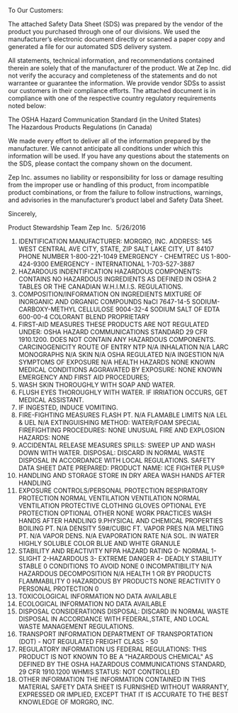  
 
 
 
 
 
 
 
 
 
 
 
To Our Customers: 
 
The attached Safety Data Sheet (SDS) was prepared by the vendor of the product you purchased 
through one of our divisions. We used the manufacturer’s electronic document directly or scanned 
a paper copy and generated a file for our automated SDS delivery system. 
 
All statements, technical information, and recommendations contained therein are solely that of 
the manufacturer of the product. We at Zep Inc. did not verify the accuracy and completeness of 
the statements and do not warrantee or guarantee the information. We provide vendor SDSs to 
assist our customers in their compliance efforts.  The attached document is in compliance with one 
of the respective country regulatory requirements noted below: 
 
The OSHA Hazard Communication Standard (in the United States)  
The Hazardous Products Regulations (in Canada) 
 
We made every effort to deliver all of the information prepared by the manufacturer. We cannot 
anticipate all conditions under which this information will be used. If you have any questions about 
the statements on the SDS, please contact the company shown on the document. 
 
Zep Inc. assumes no liability or responsibility for loss or damage resulting from the improper use 
or handling of this product, from incompatible product combinations, or from the failure to follow 
instructions, warnings, and advisories in the manufacturer’s product label and Safety Data Sheet. 
 
Sincerely, 
 
Product Stewardship Team 
Zep Inc. 
5/26/2016
1. IDENTIFICATION
MANUFACTURER:
MORGRO, INC.
ADDRESS:
145 WEST CENTRAL AVE
CITY, STATE, ZIP
SALT LAKE CITY, UT 84107
PHONE NUMBER
1-800-221-1049
EMERGENCY - CHEMTREC US
1-800-424-9300
EMERGENCY - INTERNATIONAL 1-703-527-3887
2. HAZARDOUS INDENTIFICATION
HAZARDOUS COMPONENTS: CONTAINS NO HAZARDOUS INGREDIENTS AS DEFINED IN OSHA 2 TABLES
OR THE CANADIAN W.H.I.M.I.S. REGULATIONS.
3. COMPOSITION/INFORMATION ON INGREDIENTS
MIXTURE OF INORGANIC AND ORGANIC COMPOUNDS
NaCI
7647-14-5
SODIUM-CARBOXY-METHYL CELLULOSE
9004-32-4
SODIUM SALT OF EDTA
600-00-4
COLORANT BLEND
PROPRIETARY
4. FIRST-AID MEASURES
THESE PRODUCTS ARE NOT REGULATED UNDER: OSHA HAZARD COMMUNICATIONS STANDARD 29 CFR
1910.1200. DOES NOT CONTAIN ANY HAZARDOUS COMPONENTS.
CARCINOGENICITY
ROUTE OF ENTRY
NTP
N/A
INHALATION
N/A
LARC MONOGRAPHS
N/A
SKIN
N/A
OSHA REGULATED
N/A
INGESTION
N/A
SYMPTOMS OF EXPOSURE
N/A
HEALTH HAZARDS NONE KNOWN
MEDICAL CONDITIONS AGGRAVATED BY EXPOSURE: NONE KNOWN
EMERGENCY AND FIRST AID PROCEDURES;
1. WASH SKIN THOROUGHLY WITH SOAP AND WATER.
2. FLUSH EYES THOROUGHLY WITH WATER. IF IRRIATION OCCURS, GET MEDICAL ASSISTANT.
3. IF INGESTED, INDUCE VOMITING.
5. FIRE-FIGHTING MEASURES
FLASH PT.
N/A
FLAMABLE LIMITS
N/A
LEL & UEL 
N/A
EXTINGUISHING METHOD:
WATER/FOAM
SPECIAL FIREFIGHTING PROCEDURES: 
NONE
UNUSUAL FIRE AND EXPLOSION HAZARDS: 
NONE
6. ACCIDENTAL RELEASE MEASURES
SPILLS: SWEEP UP AND WASH DOWN WITH WATER.
DISPOSAL: DISCARD IN NORMAL WASTE DISPOSAL IN ACCORDANCE WITH LOCAL REGULATIONS.
 SAFETY DATA SHEET
DATE PREPARED:
PRODUCT NAME:  ICE FIGHTER PLUS®
7. HANDLING AND STORAGE
STORE IN DRY AREA
WASH HANDS AFTER HANDLING
8. EXPOSURE CONTROLS/PERSONAL PROTECTION
RESPIRATORY PROTECTION
NORMAL VENTILATION
VENTILATION 
NORMAL VENTILATION
PROTECTIVE CLOTHING
GLOVES
OPTIONAL
EYE PROTECTION
OPTIONAL
OTHER
NONE
WORK PRACTICES
WASH HANDS AFTER HANDLING
9.PHYSICAL AND CHEMICAL PROPERTIES
BOILING PT.
N/A
DENSITY
59#/CUBIC FT.
VAPOR PRES
N/A
MELTING PT.
N/A
VAPOR DENS.
N/A
EVAPORATION RATE
N/A
SOL. IN WATER
HIGHLY SOLUBLE
COLOR
BLUE AND WHITE GRANULE
10. STABILITY AND REACTIVITY
NFPA HAZARD RATING
0- NORMAL  1-SLIGHT  2-HAZARDOUS  3- EXTREME DANGER 4- DEADLY
STABILITY
STABLE
0
CONDITIONS TO AVOID
NONE
0
INCOMPATIBILITY
N/A
HAZARDOUS DECOMPOSITION N/A HEALTH
1
OR BY PRODUCTS
FLAMMABILITY
0
HAZARDOUS BY PRODUCTS
NONE
REACTIVITY
0
PERSONAL PROTECTION 
0
11. TOXICOLOGICAL INFORMATION
NO DATA AVAILABLE
12. ECOLOGICAL INFORMATION
NO DATA AVAILABLE
13. DISPOSAL CONSIDERATIONS
DISPOSAL: DISCARD IN NORMAL WASTE DISPOSAL IN ACCORDANCE WITH FEDERAL,STATE,  AND LOCAL
WASTE MANAGEMENT REGULATIONS.
14. TRANSPORT INFORMATION
DEPARTMENT OF TRANSPORTATION (DOT) - NOT REGULATED
FREIGHT CLASS - 50
15. REGULATORY INFORMATION
US FEDERAL REGULATIONS: THIS PRODUCT IS NOT KNOWN TO BE A "HAZARDOUS CHEMICAL" AS DEFINED 
BY THE OSHA HAZARDOUS COMMUNICATIONS STANDARD, 29 CFR 1910.1200 
WHMIS STATUS: NOT CONTROLLED
16. OTHER INFORMATION
THE INFORMATION CONTAINED IN THIS MATERIAL SAFETY DATA SHEET IS FURNISHED WITHOUT
WARRANTY, EXPRESSED OR IMPLIED, EXCEPT THAT IT IS ACCURATE TO THE BEST KNOWLEDGE
OF MORGRO, INC.
